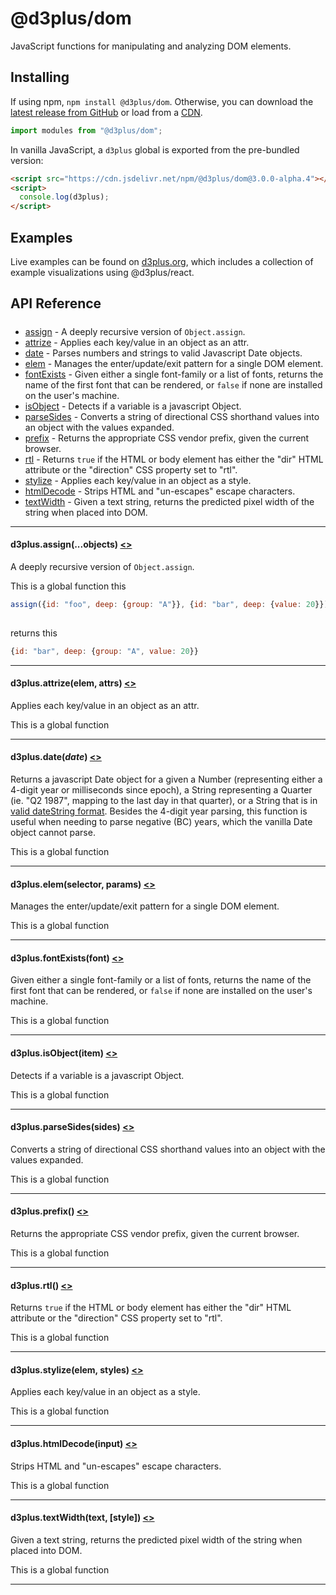 # @d3plus/dom
  
JavaScript functions for manipulating and analyzing DOM elements.

## Installing

If using npm, `npm install @d3plus/dom`. Otherwise, you can download the [latest release from GitHub](https://github.com/d3plus/d3plus/releases/latest) or load from a [CDN](https://cdn.jsdelivr.net/npm/@d3plus/dom).

```js
import modules from "@d3plus/dom";
```

In vanilla JavaScript, a `d3plus` global is exported from the pre-bundled version:

```html
<script src="https://cdn.jsdelivr.net/npm/@d3plus/dom@3.0.0-alpha.4"></script>
<script>
  console.log(d3plus);
</script>
```

## Examples

Live examples can be found on [d3plus.org](https://d3plus.org/), which includes a collection of example visualizations using @d3plus/react.

## API Reference

##### 
* [assign](#assign) - A deeply recursive version of `Object.assign`.
* [attrize](#attrize) - Applies each key/value in an object as an attr.
* [date](#date) - Parses numbers and strings to valid Javascript Date objects.
* [elem](#elem) - Manages the enter/update/exit pattern for a single DOM element.
* [fontExists](#fontExists) - Given either a single font-family or a list of fonts, returns the name of the first font that can be rendered, or `false` if none are installed on the user's machine.
* [isObject](#isObject) - Detects if a variable is a javascript Object.
* [parseSides](#parseSides) - Converts a string of directional CSS shorthand values into an object with the values expanded.
* [prefix](#prefix) - Returns the appropriate CSS vendor prefix, given the current browser.
* [rtl](#rtl) - Returns `true` if the HTML or body element has either the "dir" HTML attribute or the "direction" CSS property set to "rtl".
* [stylize](#stylize) - Applies each key/value in an object as a style.
* [htmlDecode](#htmlDecode) - Strips HTML and "un-escapes" escape characters.
* [textWidth](#textWidth) - Given a text string, returns the predicted pixel width of the string when placed into DOM.

---

<a name="assign"></a>
#### d3plus.**assign**(...objects) [<>](https://github.com/d3plus/d3plus/blob/main/packages/dom/src/assign.js#L14)

A deeply recursive version of `Object.assign`.


This is a global function
this

```js
assign({id: "foo", deep: {group: "A"}}, {id: "bar", deep: {value: 20}}));
    
```
returns this

```js
{id: "bar", deep: {group: "A", value: 20}}
```

---

<a name="attrize"></a>
#### d3plus.**attrize**(elem, attrs) [<>](https://github.com/d3plus/d3plus/blob/main/packages/dom/src/attrize.js#L1)

Applies each key/value in an object as an attr.


This is a global function

---

<a name="date"></a>
#### d3plus.**date**(*date*) [<>](https://github.com/d3plus/d3plus/blob/main/packages/dom/src/date.js#L1)

Returns a javascript Date object for a given a Number (representing either a 4-digit year or milliseconds since epoch), a String representing a Quarter (ie. "Q2 1987", mapping to the last day in that quarter), or a String that is in [valid dateString format](http://dygraphs.com/date-formats.html). Besides the 4-digit year parsing, this function is useful when needing to parse negative (BC) years, which the vanilla Date object cannot parse.


This is a global function

---

<a name="elem"></a>
#### d3plus.**elem**(selector, params) [<>](https://github.com/d3plus/d3plus/blob/main/packages/dom/src/elem.js#L6)

Manages the enter/update/exit pattern for a single DOM element.


This is a global function

---

<a name="fontExists"></a>
#### d3plus.**fontExists**(font) [<>](https://github.com/d3plus/d3plus/blob/main/packages/dom/src/fontExists.js#L10)

Given either a single font-family or a list of fonts, returns the name of the first font that can be rendered, or `false` if none are installed on the user's machine.


This is a global function

---

<a name="isObject"></a>
#### d3plus.**isObject**(item) [<>](https://github.com/d3plus/d3plus/blob/main/packages/dom/src/isObject.js#L1)

Detects if a variable is a javascript Object.


This is a global function

---

<a name="parseSides"></a>
#### d3plus.**parseSides**(sides) [<>](https://github.com/d3plus/d3plus/blob/main/packages/dom/src/parseSides.js#L1)

Converts a string of directional CSS shorthand values into an object with the values expanded.


This is a global function

---

<a name="prefix"></a>
#### d3plus.**prefix**() [<>](https://github.com/d3plus/d3plus/blob/main/packages/dom/src/prefix.js#L1)

Returns the appropriate CSS vendor prefix, given the current browser.


This is a global function

---

<a name="rtl"></a>
#### d3plus.**rtl**() [<>](https://github.com/d3plus/d3plus/blob/main/packages/dom/src/rtl.js#L3)

Returns `true` if the HTML or body element has either the "dir" HTML attribute or the "direction" CSS property set to "rtl".


This is a global function

---

<a name="stylize"></a>
#### d3plus.**stylize**(elem, styles) [<>](https://github.com/d3plus/d3plus/blob/main/packages/dom/src/stylize.js#L1)

Applies each key/value in an object as a style.


This is a global function

---

<a name="htmlDecode"></a>
#### d3plus.**htmlDecode**(input) [<>](https://github.com/d3plus/d3plus/blob/main/packages/dom/src/textWidth.js#L5)

Strips HTML and "un-escapes" escape characters.


This is a global function

---

<a name="textWidth"></a>
#### d3plus.**textWidth**(text, [style]) [<>](https://github.com/d3plus/d3plus/blob/main/packages/dom/src/textWidth.js#L12)

Given a text string, returns the predicted pixel width of the string when placed into DOM.


This is a global function

---

